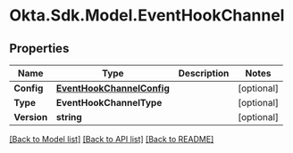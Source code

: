 # Okta.Sdk.Model.EventHookChannel
## Properties

Name | Type | Description | Notes
------------ | ------------- | ------------- | -------------
**Config** | [**EventHookChannelConfig**](EventHookChannelConfig.md) |  | [optional] 
**Type** | **EventHookChannelType** |  | [optional] 
**Version** | **string** |  | [optional] 

[[Back to Model list]](../README.md#documentation-for-models) [[Back to API list]](../README.md#documentation-for-api-endpoints) [[Back to README]](../README.md)

